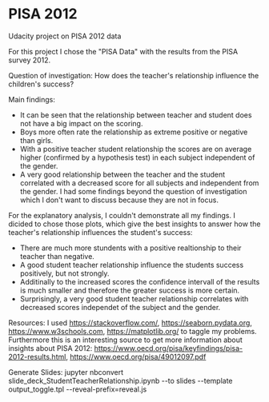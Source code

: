 # PISA 2012

Udacity project on PISA 2012 data

For this project I chose the "PISA Data" with the results from the PISA survey 2012.

Question of investigation: 
How does the teacher's relationship influence the children's success?

Main findings:
- It can be seen that the relationship between teacher and student does not have a big impact on the scoring.
- Boys more often rate the relationship as extreme positive or negative than girls.
- With a positive teacher student relationship the scores are on average higher (confirmed by a hypothesis test) in each subject independent of the gender.
- A very good relationship between the teacher and the student correlated with a decreased score for all subjects and independent from the gender.
I had some findings beyond the question of investigation which I don't want to discuss because they are not in focus.

For the explanatory analysis, I couldn't demonstrate all my findings. 
I dicided to chose those plots, which give the best insights to answer how the teacher's relationship influences the student's success:
- There are much more stundents with a positive realtionship to their teacher than negative.
- A good student teacher relationship influence the students success positively, but not strongly.
- Additinally to the increased scores the confidence intervall of the results is much smaller and therefore the greater success is more certain.
- Surprisingly, a very good student teacher relationship correlates with decreased scores independet of the subject and the gender.

Resources:
I used https://stackoverflow.com/, https://seaborn.pydata.org, https://www.w3schools.com, https://matplotlib.org/ to taggle my problems.
Furthermore this is an interesting source to get more information about insights about PISA 2012: https://www.oecd.org/pisa/keyfindings/pisa-2012-results.html, https://www.oecd.org/pisa/49012097.pdf

Generate Slides:
jupyter nbconvert slide_deck_StudentTeacherRelationship.ipynb --to slides --template output_toggle.tpl --reveal-prefix=reveal.js
